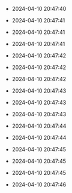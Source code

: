 
- 2024-04-10 20:47:40

- 2024-04-10 20:47:41

- 2024-04-10 20:47:41

- 2024-04-10 20:47:41

- 2024-04-10 20:47:42

- 2024-04-10 20:47:42

- 2024-04-10 20:47:42

- 2024-04-10 20:47:43

- 2024-04-10 20:47:43

- 2024-04-10 20:47:43

- 2024-04-10 20:47:44

- 2024-04-10 20:47:44

- 2024-04-10 20:47:45

- 2024-04-10 20:47:45

- 2024-04-10 20:47:45

- 2024-04-10 20:47:46
